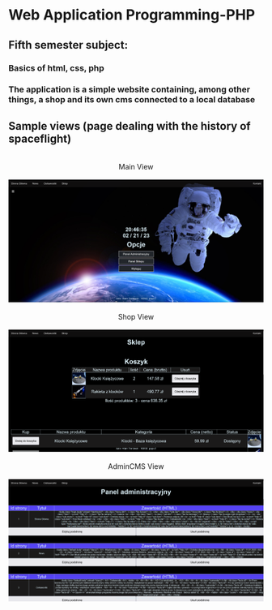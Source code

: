 # Web Application Programming-PHP
## Fifth semester subject:
### Basics of html, css, php
### The application is a simple website containing, among other things, a shop and its own cms connected to a local database
## Sample views (page dealing with the history of spaceflight)
<p align="center">
  <br>
  Main View
  <br>
  <br>
  <img src="https://github.com/Primuu/WebApplication/blob/main/views/main.png?raw=true" width="1000"/>
  <br>
  <br>
  Shop View
  <br>
  <br>
  <img src="https://github.com/Primuu/WebApplication/blob/main/views/shop.png?raw=true" width="1000"/>
  <br>
  <br>
  AdminCMS View
  <br>
  <br>
  <img src="https://github.com/Primuu/WebApplication/blob/main/views/admin-cms.png?raw=true" width="1000"/>
</p>
